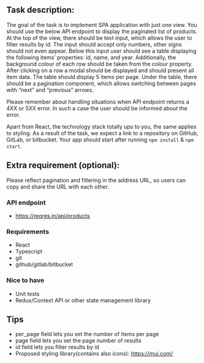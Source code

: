 
## Task description:

The goal of the task is to implement SPA application with just one view. You should use the below API endpoint to display the paginated list of products. At the top of the view, there should be text input, which allows the user to filter results by id. The input should accept only numbers, other signs should not even appear. Below this input user should see a table displaying the following items’ properties: id, name, and year. Additionally, the background colour of each row should be taken from the colour property. After clicking on a row a modal should be displayed and should present all item data. The table should display 5 items per page. Under the table, there should be a pagination component, which allows switching between pages with “next” and “previous” arrows.

Please remember about handling situations when API endpoint returns a 4XX or 5XX error. In such a case the user should be informed about the error.

Apart from React, the technology stack totally ups to you, the same applies to styling. As a result of the task, we expect a link to a repository on GitHub, GitLab, or bitbucket. Your app should start after running `npm install` & `npm start`.

## Extra requirement (optional):

Please reflect pagination and filtering in the address URL, so users can copy and share the URL with each other.

### API endpoint

- https://reqres.in/api/products

### Requirements

- React
- Typescript
- git
- github/gitlab/bitbucket

### Nice to have

- Unit tests
- Redux/Context API or other state management library

## Tips

- per_page field lets you set the number of items per page
- page field lets you set the page number of results
- id field lets you filter results by id
- Proposed styling library(contains also icons): https://mui.com/
